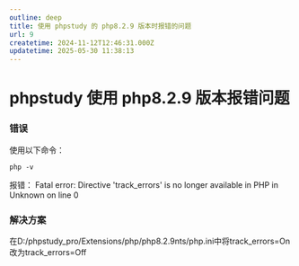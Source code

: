 ```yaml
---
outline: deep
title: 使用 phpstudy 的 php8.2.9 版本时报错的问题
url: 9
createtime: 2024-11-12T12:46:31.000Z
updatetime: 2025-05-30 11:38:13
---
```


# phpstudy 使用 php8.2.9 版本报错问题

### 错误
使用以下命令：
```shell
php -v
```
报错：
Fatal error: Directive 'track_errors' is no longer available in PHP in Unknown on line 0

### 解决方案
在D:/phpstudy_pro/Extensions/php/php8.2.9nts/php.ini中将track_errors=On改为track_errors=Off
